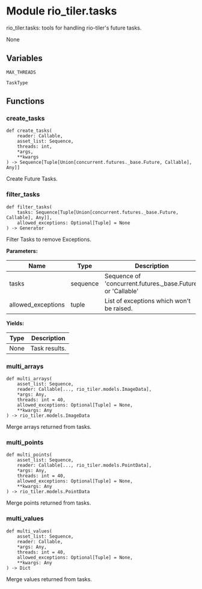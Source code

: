 # Module rio_tiler.tasks

rio_tiler.tasks: tools for handling rio-tiler's future tasks.

None

## Variables

```python3
MAX_THREADS
```

```python3
TaskType
```

## Functions

    
### create_tasks

```python3
def create_tasks(
    reader: Callable,
    asset_list: Sequence,
    threads: int,
    *args,
    **kwargs
) -> Sequence[Tuple[Union[concurrent.futures._base.Future, Callable], Any]]
```

    
Create Future Tasks.

    
### filter_tasks

```python3
def filter_tasks(
    tasks: Sequence[Tuple[Union[concurrent.futures._base.Future, Callable], Any]],
    allowed_exceptions: Optional[Tuple] = None
) -> Generator
```

    
Filter Tasks to remove Exceptions.

**Parameters:**

| Name | Type | Description | Default |
|---|---|---|---|
| tasks | sequence | Sequence of 'concurrent.futures._base.Future' or 'Callable' | None |
| allowed_exceptions | tuple | List of exceptions which won't be raised. | None |

**Yields:**

| Type | Description |
|---|---|
| None | Task results. |

    
### multi_arrays

```python3
def multi_arrays(
    asset_list: Sequence,
    reader: Callable[..., rio_tiler.models.ImageData],
    *args: Any,
    threads: int = 40,
    allowed_exceptions: Optional[Tuple] = None,
    **kwargs: Any
) -> rio_tiler.models.ImageData
```

    
Merge arrays returned from tasks.

    
### multi_points

```python3
def multi_points(
    asset_list: Sequence,
    reader: Callable[..., rio_tiler.models.PointData],
    *args: Any,
    threads: int = 40,
    allowed_exceptions: Optional[Tuple] = None,
    **kwargs: Any
) -> rio_tiler.models.PointData
```

    
Merge points returned from tasks.

    
### multi_values

```python3
def multi_values(
    asset_list: Sequence,
    reader: Callable,
    *args: Any,
    threads: int = 40,
    allowed_exceptions: Optional[Tuple] = None,
    **kwargs: Any
) -> Dict
```

    
Merge values returned from tasks.